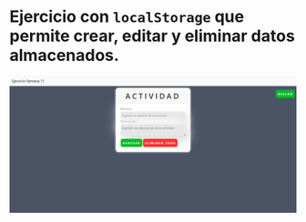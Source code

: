 # Ejercicio con ```localStorage``` que permite crear, editar y eliminar datos almacenados.
![alt text](image.png)